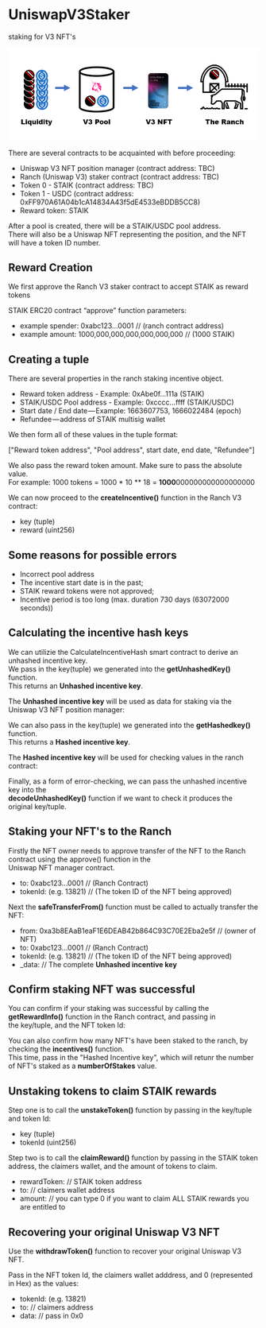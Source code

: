 # UniswapV3Staker
staking for V3 NFT's

![V3 Staking](https://github.com//staik-ai/UniswapV3Staker/blob/main/v3staking.png?raw=true)

There are several contracts to be acquainted with before proceeding:

+ Uniswap V3 NFT position manager (contract address: TBC)
+ Ranch (Uniswap V3) staker contract (contract address: TBC)  
+ Token 0 - STAIK (contract address: TBC)  
+ Token 1 - USDC (contract address: 0xFF970A61A04b1cA14834A43f5dE4533eBDDB5CC8)  
+ Reward token: STAIK  

After a pool is created, there will be a STAIK/USDC pool address.  
There will also be a Uniswap NFT representing the position, and the NFT will have a token ID number.

## Reward Creation

We first approve the Ranch V3 staker contract to accept STAIK as reward tokens

STAIK ERC20 contract “approve” function parameters:

+ example spender: 0xabc123...0001 // (ranch contract address)
+ example amount: 1000,000,000,000,000,000,000 // (1000 STAIK)

## Creating a tuple

There are several properties in the ranch staking incentive object.

+ Reward token address - Example: 0xAbe0f…111a (STAIK)
+ STAIK/USDC Pool address - Example: 0xcccc…ffff (STAIK/USDC)
+ Start date / End date — Example: 1663607753, 1666022484 (epoch)
+ Refundee — address of STAIK multisig wallet 

We then form all of these values in the tuple format:

["Reward token address", "Pool address", start date, end date, "Refundee"]


We also pass the reward token amount. Make sure to pass the absolute value.  
For example: 1000 tokens = 1000 * 10 ** 18 = **1000**000000000000000000

We can now proceed to the **createIncentive()** function in the Ranch V3 contract:

+ key (tuple)
+ reward (uint256)

## Some reasons for possible errors

+ Incorrect pool address
+ The incentive start date is in the past;
+ STAIK reward tokens were not approved;
+ Incentive period is too long (max. duration 730 days (63072000 seconds))

## Calculating the incentive hash keys
We can utilizie the CalculateIncentiveHash smart contract to derive an unhashed incentive key.   
We pass in the key(tuple) we generated into the **getUnhashedKey()** function.  
This returns an **Unhashed incentive key**.  

The **Unhashed incentive key** will be used as data for staking via the Uniswap V3 NFT position manager:

We can also pass in the key(tuple) we generated into the **getHashedkey()** function.  
This returns a **Hashed incentive key**.  

The **Hashed incentive key** will be used for checking values in the ranch contract:

Finally, as a form of error-checking, we can pass the unhashed incentive key into the  
**decodeUnhashedKey()** function if we want to check it produces the original key/tuple.

## Staking your NFT's to the Ranch
Firstly the NFT owner needs to approve transfer of the NFT to the Ranch contract using the approve() function in the   
Uniswap NFT manager contract.  

+ to: 0xabc123...0001 // (Ranch Contract)
+ tokenId: (e.g. 13821) // (The token ID of the NFT being approved)  

Next the **safeTransferFrom()** function must be called to actually transfer the NFT:

+ from: 0xa3b8EAaB1eaF1E6DEAB42b864C93C70E2Eba2e5f // (owner of NFT)
+ to: 0xabc123...0001 // (Ranch Contract)
+ tokenId: (e.g. 13821) // (The token ID of the NFT being approved)  
+ _data: // The complete **Unhashed incentive key**

## Confirm staking NFT was successful
You can confirm if your staking was successful by calling the **getRewardInfo()** function in the Ranch contract, and passing in  
the key/tuple, and the NFT token Id:

You can also confirm how many NFT's have been staked to the ranch, by checking the **incentives()** function.  
This time, pass in the "Hashed Incentive key", which will retunr the number of NFT's staked as a **numberOfStakes** value.

## Unstaking tokens to claim STAIK rewards
Step one is to call the **unstakeToken()** function by passing in the key/tuple and token Id:

+ key (tuple)
+ tokenId (uint256)

Step two is to call the **claimReward()** function by passing in the STAIK token address, the claimers wallet, and the amount of tokens to claim.

+ rewardToken: // STAIK token address
+ to: // claimers wallet address
+ amount: // you can type 0 if you want to claim ALL STAIK rewards you are entitled to

## Recovering your original Uniswap V3 NFT
Use the **withdrawToken()** function to recover your original Uniswap V3 NFT.  

Pass in the NFT token Id, the claimers wallet adddress, and 0 (represented in Hex) as the values:

+ tokenId: (e.g. 13821) 
+ to: // claimers address
+ data: // pass in 0x0









